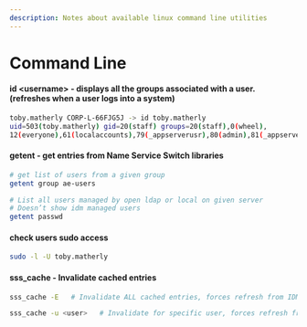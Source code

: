 ```yaml
---
description: Notes about available linux command line utilities
---
```


# Command Line

#### id &lt;username&gt; - displays all the groups associated with a user. \(refreshes when a user logs into a system\)

```bash
toby.matherly CORP-L-66FJG5J -> id toby.matherly
uid=503(toby.matherly) gid=20(staff) groups=20(staff),0(wheel),
12(everyone),61(localaccounts),79(_appserverusr),80(admin),81(_appserveradm)
```

#### getent - get entries from Name Service Switch libraries

```bash
# get list of users from a given group
getent group ae-users

# List all users managed by open ldap or local on given server 
# Doesn’t show idm managed users
getent passwd
```

#### check users sudo access

```bash
sudo -l -U toby.matherly
```

#### sss\_cache - Invalidate cached entries

```bash
sss_cache -E   # Invalidate ALL cached entries, forces refresh from IDM

sss_cache -u <user>   # Invalidate for specific user, forces refresh from IDM
```



